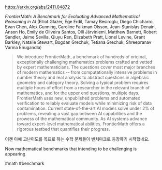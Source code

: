 https://arxiv.org/abs/2411.04872

*FrontierMath: A Benchmark for Evaluating Advanced Mathematical Reasoning in AI* (Elliot Glazer, Ege Erdil, Tamay Besiroglu, Diego Chicharro, Evan Chen, Alex Gunning, Caroline Falkman Olsson, Jean-Stanislas Denain, Anson Ho, Emily de Oliveira Santos, Olli Järviniemi, Matthew Barnett, Robert Sandler, Jaime Sevilla, Qiuyu Ren, Elizabeth Pratt, Lionel Levine, Grant Barkley, Natalie Stewart, Bogdan Grechuk, Tetiana Grechuk, Shreepranav Varma Enugandla)

> We introduce FrontierMath, a benchmark of hundreds of original, exceptionally challenging mathematics problems crafted and vetted by expert mathematicians. The questions cover most major branches of modern mathematics -- from computationally intensive problems in number theory and real analysis to abstract questions in algebraic geometry and category theory. Solving a typical problem requires multiple hours of effort from a researcher in the relevant branch of mathematics, and for the upper end questions, multiple days. FrontierMath uses new, unpublished problems and automated verification to reliably evaluate models while minimizing risk of data contamination. Current state-of-the-art AI models solve under 2% of problems, revealing a vast gap between AI capabilities and the prowess of the mathematical community. As AI systems advance toward expert-level mathematical abilities, FrontierMath offers a rigorous testbed that quantifies their progress.

이젠 아예 고난이도를 목표로 하는 수학 문제들이 벤치마크로 등장하기 시작했네요.

<english>
Now mathematical benchmarks that intending to be challenging is appearing.
</english>

#math #benchmark 